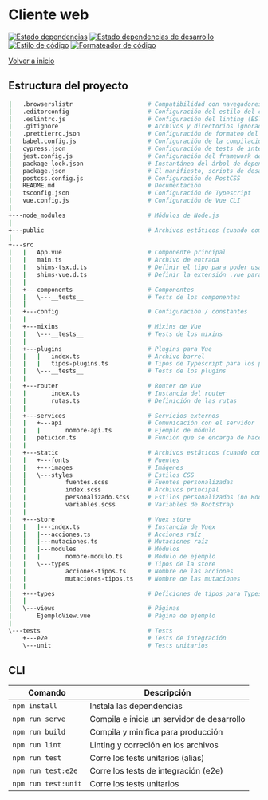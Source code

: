# Cliente web

[![Estado dependencias](https://david-dm.org/MatiasOlivera/ypf-tienda/status.svg?path=client)](https://david-dm.org/MatiasOlivera/ypf-tienda?path=client)
[![Estado dependencias de desarrollo](https://david-dm.org/MatiasOlivera/ypf-tienda/dev-status.svg?path=client)](https://david-dm.org/MatiasOlivera/ypf-tienda?path=client&type=dev)
[![Estilo de código](https://badgen.net/badge/code%20style/airbnb/ff5a5f)](https://github.com/airbnb/javascript)
[![Formateador de código](https://img.shields.io/badge/code_style-prettier-ff69b4.svg)](https://github.com/prettier/prettier)

[Volver a inicio](../README.md)

## Estructura del proyecto

```bash
|   .browserslistr                     # Compatibilidad con navegadores
|   .editorconfig                      # Configuración del estilo del código (EditorConfig)
|   .eslintrc.js                       # Configuración del linting (ESlint)
|   .gitignore                         # Archivos y directorios ignorados por Git
|   .prettierrc.json                   # Configuración de formateo del código (Prettier)
|   babel.config.js                    # Configuración de la compilación (Babel)
|   cypress.json                       # Configuración de tests de integración (Cypress)
|   jest.config.js                     # Configuración del framework de testing (Jest)
|   package-lock.json                  # Instantánea del árbol de dependencias
|   package.json                       # El manifiesto, scripts de desarrollo y dependencias
|   postcss.config.js                  # Configuración de PostCSS
|   README.md                          # Documentación
|   tsconfig.json                      # Configuración de Typescript
|   vue.config.js                      # Configuración de Vue CLI
|
+---node_modules                       # Módulos de Node.js
|
+---public                             # Archivos estáticos (cuando compila son copiados)
|
+---src
|   |   App.vue                        # Componente principal
|   |   main.ts                        # Archivo de entrada
|   |   shims-tsx.d.ts                 # Definir el tipo para poder usar JSX
|   |   shims-vue.d.ts                 # Definir la extensión .vue para poder usarla con Typescript
|   |
|   +---components                     # Componentes
|   |   \---__tests__                  # Tests de los componentes
|   |
|   +---config                         # Configuración / constantes
|   |
|   +---mixins                         # Mixins de Vue
|   |   \---__tests__                  # Tests de los mixins
|   |
|   +---plugins                        # Plugins para Vue
|   |   |   index.ts                   # Archivo barrel
|   |   |   tipos-plugins.ts           # Tipos de Typescript para los plugins
|   |   \---__tests__                  # Tests de los plugins
|   |
|   +---router                         # Router de Vue
|   |       index.ts                   # Instancia del router
|   |       rutas.ts                   # Definición de las rutas
|   |
|   +---services                       # Servicios externos
|   |   +---api                        # Comunicación con el servidor
|   |   |       nombre-api.ts          # Ejemplo de módulo
|   |   peticion.ts                    # Función que se encarga de hacer las peticiones
|   |
|   +---static                         # Archivos estáticos (cuando compila son procesados por Webpack)
|   |   +---fonts                      # Fuentes
|   |   +---images                     # Imágenes
|   |   \---styles                     # Estilos CSS
|   |           fuentes.scss           # Fuentes personalizadas
|   |           index.scss             # Archivos principal
|   |           personalizado.scss     # Estilos personalizados (no Bootstrap)
|   |           variables.scss         # Variables de Bootstrap
|   |
|   +---store                          # Vuex store
|   |   |---index.ts                   # Instancia de Vuex
|   |   |---acciones.ts                # Acciones raíz
|   |   |---mutaciones.ts              # Mutaciones raíz
|   |   |---modules                    # Módulos
|   |   |       nombre-modulo.ts       # Módulo de ejemplo
|   |   \---types                      # Tipos de la store
|   |           acciones-tipos.ts      # Nombre de las acciones
|   |           mutaciones-tipos.ts    # Nombre de las mutaciones
|   |
|   +---types                          # Deficiones de tipos para Typescript
|   |
|   \---views                          # Páginas
|       EjemploView.vue                # Página de ejemplo
|
\---tests                              # Tests
    +---e2e                            # Tests de integración
    \---unit                           # Tests unitarios
```

## CLI

| Comando             | Descripción                                |
| ------------------- | ------------------------------------------ |
| `npm install`       | Instala las dependencias                   |
| `npm run serve`     | Compila e inicia un servidor de desarrollo |
| `npm run build`     | Compila y minifica para producción         |
| `npm run lint`      | Linting y correción en los archivos        |
| `npm run test`      | Corre los tests unitarios (alias)          |
| `npm run test:e2e`  | Corre los tests de integración (e2e)       |
| `npm run test:unit` | Corre los tests unitarios                  |
